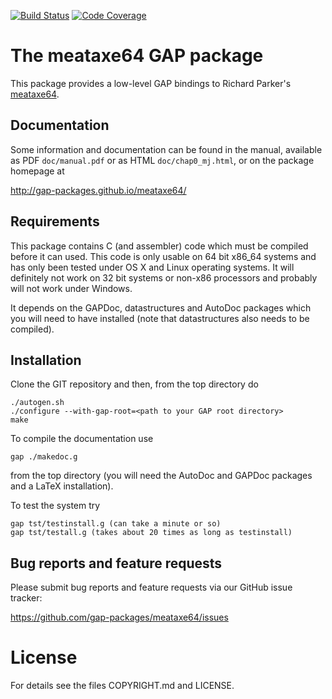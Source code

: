 [![Build Status](https://travis-ci.org/gap-packages/meataxe64.svg?branch=master)](https://travis-ci.org/gap-packages/meataxe64)
[![Code Coverage](https://codecov.io/github/gap-packages/meataxe64/coverage.svg?branch=master&token=)](https://codecov.io/gh/gap-packages/meataxe64)

# The meataxe64 GAP package

This package provides a low-level GAP bindings to Richard
Parker's [meataxe64](https://meataxe64.wordpress.com).

## Documentation

Some information and documentation can be found in the manual, available
as PDF `doc/manual.pdf` or as HTML `doc/chap0_mj.html`, or on the package
homepage at

<http://gap-packages.github.io/meataxe64/>

## Requirements

This package contains C (and assembler) code which must be compiled
before it can used. This code is only usable on 64 bit x86_64 systems
and has only been tested under OS X and Linux operating systems. It
will definitely not work on 32 bit systems or non-x86 processors and
probably will not work under Windows.

It depends on the GAPDoc, datastructures and AutoDoc packages which
you will need to have installed (note that datastructures also needs
to be compiled).

## Installation

Clone the GIT repository and then, from the top directory do

```
./autogen.sh
./configure --with-gap-root=<path to your GAP root directory>
make
```

To compile the documentation use

```
gap ./makedoc.g
```

from the top directory (you will need the AutoDoc and GAPDoc packages
and a LaTeX installation).

To test the system try

```
gap tst/testinstall.g (can take a minute or so)
gap tst/testall.g (takes about 20 times as long as testinstall)
```

## Bug reports and feature requests

Please submit bug reports and feature requests via our GitHub issue tracker:

  <https://github.com/gap-packages/meataxe64/issues>


# License

For details see the files COPYRIGHT.md and LICENSE.


